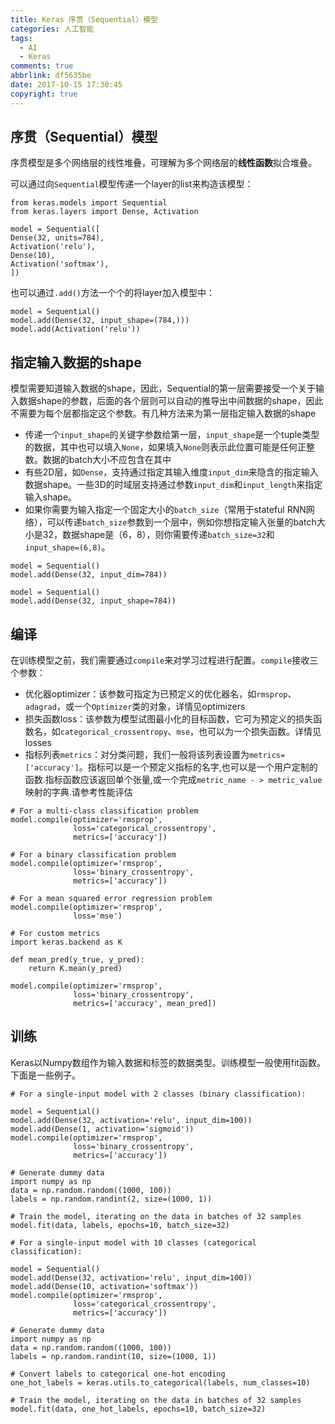 ```yaml
---
title: Keras 序贯（Sequential）模型
categories: 人工智能
tags:
  - AI
  - Keras
comments: true
abbrlink: df5635be
date: 2017-10-15 17:30:45
copyright: true
---
```


## 序贯（Sequential）模型

序贯模型是多个网络层的线性堆叠，可理解为多个网络层的**线性函数**拟合堆叠。

可以通过向`Sequential`模型传递一个layer的list来构造该模型：
```
from keras.models import Sequential
from keras.layers import Dense, Activation

model = Sequential([
Dense(32, units=784),
Activation('relu'),
Dense(10),
Activation('softmax'),
])

```

也可以通过`.add()`方法一个个的将layer加入模型中：
```
model = Sequential()
model.add(Dense(32, input_shape=(784,)))
model.add(Activation('relu'))
```

## 指定输入数据的shape

模型需要知道输入数据的shape，因此，Sequential的第一层需要接受一个关于输入数据shape的参数，后面的各个层则可以自动的推导出中间数据的shape，因此不需要为每个层都指定这个参数。有几种方法来为第一层指定输入数据的shape

- 传递一个`input_shape`的关键字参数给第一层，`input_shape`是一个tuple类型的数据，其中也可以填入`None`，如果填入`None`则表示此位置可能是任何正整数。数据的batch大小不应包含在其中
- 有些2D层，如`Dense`，支持通过指定其输入维度`input_dim`来隐含的指定输入数据shape。一些3D的时域层支持通过参数`input_dim`和`input_length`来指定输入shape。
- 如果你需要为输入指定一个固定大小的`batch_size`（常用于stateful RNN网络），可以传递`batch_size`参数到一个层中，例如你想指定输入张量的batch大小是32，数据shape是（6，8），则你需要传递`batch_size=32`和`input_shape=(6,8)`。

```
model = Sequential()
model.add(Dense(32, input_dim=784))

model = Sequential()
model.add(Dense(32, input_shape=784))
```

## 编译

在训练模型之前，我们需要通过`compile`来对学习过程进行配置。`compile`接收三个参数：

- 优化器optimizer：该参数可指定为已预定义的优化器名，如`rmsprop`、`adagrad`，或一个`Optimizer`类的对象，详情见optimizers
- 损失函数loss：该参数为模型试图最小化的目标函数，它可为预定义的损失函数名，如`categorical_crossentropy`、`mse`，也可以为一个损失函数。详情见losses
- 指标列表`metrics`：对分类问题，我们一般将该列表设置为`metrics=['accuracy']`。指标可以是一个预定义指标的名字,也可以是一个用户定制的函数.指标函数应该返回单个张量,或一个完成`metric_name - > metric_value`映射的字典.请参考性能评估

```
# For a multi-class classification problem
model.compile(optimizer='rmsprop',
              loss='categorical_crossentropy',
              metrics=['accuracy'])

# For a binary classification problem
model.compile(optimizer='rmsprop',
              loss='binary_crossentropy',
              metrics=['accuracy'])

# For a mean squared error regression problem
model.compile(optimizer='rmsprop',
              loss='mse')

# For custom metrics
import keras.backend as K

def mean_pred(y_true, y_pred):
    return K.mean(y_pred)

model.compile(optimizer='rmsprop',
              loss='binary_crossentropy',
              metrics=['accuracy', mean_pred])
```

## 训练

Keras以Numpy数组作为输入数据和标签的数据类型。训练模型一般使用fit函数。下面是一些例子。

```
# For a single-input model with 2 classes (binary classification):

model = Sequential()
model.add(Dense(32, activation='relu', input_dim=100))
model.add(Dense(1, activation='sigmoid'))
model.compile(optimizer='rmsprop',
              loss='binary_crossentropy',
              metrics=['accuracy'])

# Generate dummy data
import numpy as np
data = np.random.random((1000, 100))
labels = np.random.randint(2, size=(1000, 1))

# Train the model, iterating on the data in batches of 32 samples
model.fit(data, labels, epochs=10, batch_size=32)

```

```
# For a single-input model with 10 classes (categorical classification):

model = Sequential()
model.add(Dense(32, activation='relu', input_dim=100))
model.add(Dense(10, activation='softmax'))
model.compile(optimizer='rmsprop',
              loss='categorical_crossentropy',
              metrics=['accuracy'])

# Generate dummy data
import numpy as np
data = np.random.random((1000, 100))
labels = np.random.randint(10, size=(1000, 1))

# Convert labels to categorical one-hot encoding
one_hot_labels = keras.utils.to_categorical(labels, num_classes=10)

# Train the model, iterating on the data in batches of 32 samples
model.fit(data, one_hot_labels, epochs=10, batch_size=32)
```

























